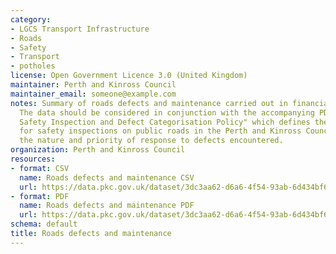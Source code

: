 ```yaml
---
category:
- LGCS Transport Infrastructure
- Roads
- Safety
- Transport
- potholes
license: Open Government Licence 3.0 (United Kingdom)
maintainer: Perth and Kinross Council
maintainer_email: someone@example.com
notes: Summary of roads defects and maintenance carried out in financial year 2018-19.
  The data should be considered in conjunction with the accompanying PDF of the "Road
  Safety Inspection and Defect Categorisation Policy" which defines the standards
  for safety inspections on public roads in the Perth and Kinross Council area including
  the nature and priority of response to defects encountered.
organization: Perth and Kinross Council
resources:
- format: CSV
  name: Roads defects and maintenance CSV
  url: https://data.pkc.gov.uk/dataset/3dc3aa62-d6a6-4f54-93ab-6d434bf64713/resource/5425064c-da6e-471b-9ead-f9d8b2cd143e/download/roads-defects-open-data-2018-19-financial-year.csv
- format: PDF
  name: Roads defects and maintenance PDF
  url: https://data.pkc.gov.uk/dataset/3dc3aa62-d6a6-4f54-93ab-6d434bf64713/resource/f899908c-77ff-4a64-aed8-c1b712c5deca/download/road-defects-policy-doc-pkc.pdf
schema: default
title: Roads defects and maintenance
---
```

